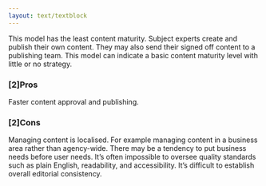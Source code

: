 ```yaml
---
layout: text/textblock
---
```


This model has the least content maturity. Subject experts create and publish their own content. They may also send their signed off content to a publishing team. This model can indicate a basic content maturity level with little or no strategy.

### [2]Pros
Faster content approval and publishing.

### [2]Cons
Managing content is localised. For example managing content in a business area rather than agency-wide. There may be a tendency to put business needs before user needs. It’s often impossible to oversee quality standards such as plain English, readability, and accessibility. It’s difficult to establish overall editorial consistency.
